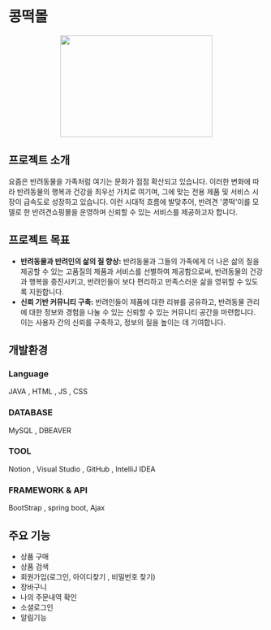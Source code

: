 # 콩떡몰
<p align="center"><img src="https://github.com/GoniGoniiiii/BeanRiceCakeMall/assets/51067529/6f6df39e-6ba5-4716-8902-7ee1fd17b6b7" width="300" height="200"></p>

## 프로젝트 소개
요즘은 반려동물을 가족처럼 여기는 문화가 점점 확산되고 있습니다. 이러한 변화에 따라 반려동물의 행복과 건강을 최우선 가치로 여기며, 그에 맞는 전용 제품 및 서비스 시장이 급속도로 성장하고 있습니다. 이런 시대적 흐름에 발맞추어, 반려견 '콩떡'이를 모델로 한 반려견쇼핑몰을 운영하며 신뢰할 수 있는 서비스를 제공하고자 합니다.


## 프로젝트 목표
- **반려동물과 반려인의 삶의 질 향상:** 반려동물과 그들의 가족에게 더 나은 삶의 질을 제공할 수 있는 고품질의 제품과 서비스를 선별하여 제공함으로써, 반려동물의 건강과 행복을 증진시키고, 반려인들이 보다 편리하고 만족스러운 삶을 영위할 수 있도록 지원합니다.
- **신뢰 기반 커뮤니티 구축:** 반려인들이 제품에 대한 리뷰를 공유하고, 반려동물 관리에 대한 정보와 경험을 나눌 수 있는 신뢰할 수 있는 커뮤니티 공간을 마련합니다. 이는 사용자 간의 신뢰를 구축하고, 정보의 질을 높이는 데 기여합니다.


## 개발환경
### Language 
JAVA , HTML , JS , CSS
### DATABASE 
MySQL , DBEAVER
### TOOL 
Notion , Visual Studio , GitHub , IntelliJ IDEA
### FRAMEWORK & API
BootStrap , spring boot, Ajax


## 주요 기능
- 상품 구매
- 상품 검색
- 회원가입(로그인, 아이디찾기 , 비밀번호 찾기)
- 장바구니
- 나의 주문내역 확인
- 소셜로그인
- 알림기능
